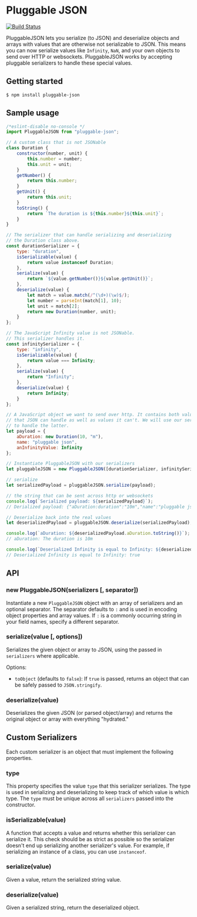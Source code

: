 # Pluggable JSON

[![Build Status](https://travis-ci.org/juttle/pluggable-json.svg)](https://travis-ci.org/juttle/pluggable-json)

PluggableJSON lets you serialize (to JSON) and deserialize objects and arrays with values that are otherwise not serializable to JSON. This means you can now serialize values like `Infinity`, `NaN`, and your own objects to send over HTTP or websockets. PluggableJSON works by accepting pluggable serializers to handle these special values.

## Getting started
```
$ npm install pluggable-json
```

## Sample usage
```javascript
/*eslint-disable no-console */
import PluggableJSON from "pluggable-json";

// A custom class that is not JSONable
class Duration {
    constructor(number, unit) {
        this.number = number;
        this.unit = unit;
    }
    getNumber() {
        return this.number;
    }
    getUnit() {
        return this.unit;
    }
    toString() {
        return `The duration is ${this.number}${this.unit}`;
    }
}

// The serializer that can handle serializing and deserializing
// the Duration class above.
const durationSerializer = {
    type: "duration",
    isSerializable(value) {
        return value instanceof Duration;
    },
    serialize(value) {
        return `${value.getNumber()}${value.getUnit()}`;
    },
    deserialize(value) {
        let match = value.match(/^(\d+)(\w)$/);
        let number = parseInt(match[1], 10);
        let unit = match[2];
        return new Duration(number, unit);
    }
};

// The JavaScript Infinity value is not JSONable.
// This serializer handles it.
const infinitySerializer = {
    type: "infinity",
    isSerializable(value) {
        return value === Infinity;
    },
    serialize(value) {
        return "Infinity";
    },
    deserialize(value) {
        return Infinity;
    }
};

// A JavaScript object we want to send over http. It contains both values
// that JSON can handle as well as values it can't. We will use our serializers
// to handle the latter.
let payload = {
    aDuration: new Duration(10, "m"),
    name: "pluggable json",
    anInfinityValue: Infinity
};

// Instantiate PluggableJSON with our serializers
let pluggableJSON = new PluggableJSON([durationSerializer, infinitySerializer]);

// serialize
let serializedPayload = pluggableJSON.serialize(payload);

// the string that can be sent across http or websockets
console.log(`Serialized payload: ${serializedPayload}`);
// Derialized payload: {"aDuration:duration":"10m","name":"pluggable json","anInfinityValue:infinity":"Infinity"}

// Deserialize back into the real values
let deserializedPayload = pluggableJSON.deserialize(serializedPayload);

console.log(`aDuration: ${deserializedPayload.aDuration.toString()}`);
// aDuration: The duration is 10m

console.log(`Deserialized Infinity is equal to Infinity: ${deserializedPayload.anInfinityValue === Infinity}`);
// Deserialized Infinity is equal to Infinity: true
```

## API

### new PluggableJSON(serializers [, separator])
Instantiate a new `PluggableJSON` object with an array of serializers and an optional separator. The separator defaults to `:` and is used in encoding object properties and array values. If `:` is a commonly occurring string in your field names, specify a different separator.

### serialize(value [, options])
Serializes the given object or array to JSON, using the passed in `serializers` where applicable.

Options:
 - `toObject` (defaults to `false`): If `true` is passed, returns an object that can be safely passed to `JSON.stringify`.

### deserialize(value)
Deserializes the given JSON (or parsed object/array) and returns the original object or array with everything "hydrated."

## Custom Serializers
Each custom serializer is an object that must implement the following properties.

### type
This property specifies the value `type` that this serializer serializes. The type is used in serializing and deserializing to keep track of which value is which type. The `type` must be unique across all `serializers` passed into the constructor.

### isSerializable(value)
A function that accepts a value and returns whether this serializer can serialize it. This check should be as strict as possible so the serializer doesn't end up serializing another serializer's value. For example, if serializing an instance of a class, you can use `instanceof`.

### serialize(value)
Given a value, return the serialized string value.

### deserialize(value)
Given a serialized string, return the deserialized object.
